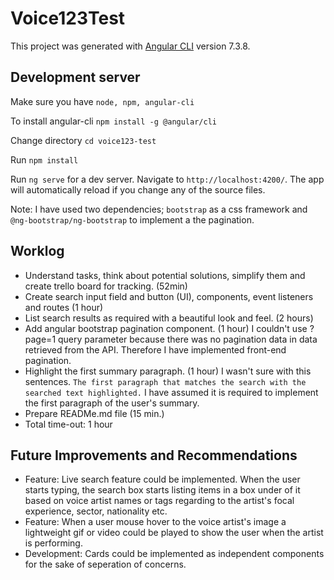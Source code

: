 # Voice123Test

This project was generated with [Angular CLI](https://github.com/angular/angular-cli) version 7.3.8.

## Development server

Make sure you have `node, npm, angular-cli`

To install angular-cli `npm install -g @angular/cli`

Change directory `cd voice123-test`

Run `npm install`

Run `ng serve` for a dev server. Navigate to `http://localhost:4200/`. The app will automatically reload if you change any of the source files.

Note: I have used two dependencies; `bootstrap` as a css framework and `@ng-bootstrap/ng-bootstrap` to implement a the pagination.

## Worklog

- Understand tasks, think about potential solutions, simplify them and create trello board for tracking. (52min)
- Create search input field and button (UI), components, event listeners and routes (1 hour)
- List search results as required with a beautiful look and feel. (2 hours)
- Add angular bootstrap pagination component. (1 hour)
  I couldn't use ?page=1 query parameter because there was no pagination data in data retrieved from the API. Therefore I have implemented front-end pagination.
- Highlight the first summary paragraph. (1 hour)
  I wasn't sure with this sentences. `The first paragraph that matches the search with the searched text highlighted.` I have assumed it is required to implement the first paragraph of the user's summary.
- Prepare READMe.md file (15 min.)
- Total time-out: 1 hour

## Future Improvements and Recommendations

- Feature: Live search feature could be implemented. When the user starts typing, the search box starts listing items in a box under of it based on voice artist names or tags regarding to the artist's focal experience, sector, nationality etc.
- Feature: When a user mouse hover to the voice artist's image a lightweight gif or video could be played to show the user when the artist is performing.
- Development: Cards could be implemented as independent components for the sake of seperation of concerns.
